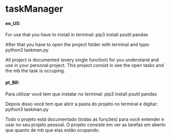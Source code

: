 # taskManager
<h4>en_US:</h4>
For use that you have to install in terminal: pip3 install psutil pandas

After that you have to open the project folder with terminal and type: python3 taskman.py

All project is documented (every single function) for you understand and use in your personal project. This project consist in see the open tasks and the mb the task is occuping.



<h4>pt_BR:</h4>
Para utilizar você tem que instalar no terminal: pip3 install psutil pandas

Depois disso você tem que abrir a pasta do projeto no terminal e digitar: python3 taskman.py

Todo o projeto está documentado (todas as funções) para você entender e usar no seu projeto pessoal. O projeto consiste em ver as tarefas em aberto que quanto de mb que elas estão ocupando.
